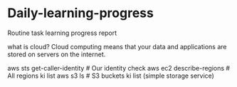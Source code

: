 # Daily-learning-progress
Routine task learning progress report


what is cloud?
Cloud computing means that your data and applications are stored on servers on the internet.

aws sts get-caller-identity  # Our identity check
  aws ec2 describe-regions     # All regions ki list
  aws s3 ls                    # S3 buckets ki list (simple storage service)
